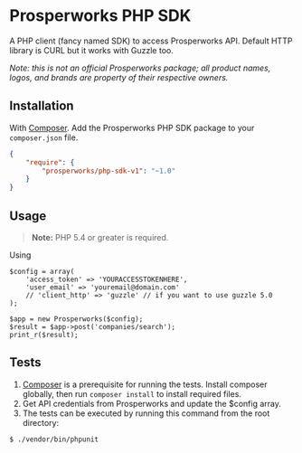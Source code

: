 # Prosperworks PHP SDK


A PHP client (fancy named SDK) to access Prosperworks API. 
Default HTTP library is CURL but it works with Guzzle too. 


*Note: this is not an official Prosperworks package; all product names, logos, and brands are property of their respective owners.*

## Installation

With [Composer](https://getcomposer.org/). Add the Prosperworks PHP SDK package to your `composer.json` file.

```json
{
    "require": {
        "prosperworks/php-sdk-v1": "~1.0"
    }
}
```


## Usage

> **Note:** PHP 5.4 or greater is required.

Using

```
$config = array(
    'access_token' => 'YOURACCESSTOKENHERE',
    'user_email' => 'youremail@domain.com'
    // 'client_http' => 'guzzle' // if you want to use guzzle 5.0    
);

$app = new Prosperworks($config);
$result = $app->post('companies/search');
print_r($result);
```


## Tests

1. [Composer](https://getcomposer.org/) is a prerequisite for running the tests. 
Install composer globally, then run `composer install` to install required files.
2. Get API credentials from Prosperworks and update the $config array.
3. The tests can be executed by running this command from the root directory:

```bash
$ ./vendor/bin/phpunit
```